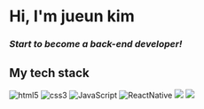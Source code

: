 <h1>Hi, I'm jueun kim</h1>
<p>
  <em>
    <h3>
      Start to become a back-end developer!
    </h3>
  </em>
</p>

<h2>My tech stack</h2>


![html5](https://img.shields.io/badge/-html5-%23E34F26?style=for-the-badge&logo=html5&logoColor=white)
![css3](https://img.shields.io/badge/-css3-%231572B6?style=for-the-badge&logo=css3&logoColor=white)
![JavaScript](https://img.shields.io/badge/-JavaScript-%23F7DF1E?style=for-the-badge&logo=javascript&logoColor=black)
![ReactNative](https://img.shields.io/badge/-reactnative-black?style=for-the-badge&logo=react)
<img src="https://img.shields.io/badge/spring-6DB33F?style=for-the-badge&logo=spring&logoColor=white"/>
<img src="https://img.shields.io/badge/oracle-#F80000?style=for-the-badge&logo=oracle&logoColor=white"/>



